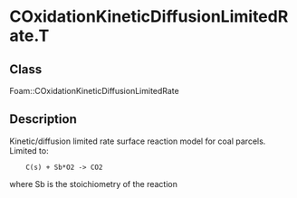 # COxidationKineticDiffusionLimitedRate.T 
## Class
Foam::COxidationKineticDiffusionLimitedRate

## Description
Kinetic/diffusion limited rate surface reaction model for coal parcels.
Limited to:

        C(s) + Sb*O2 -> CO2

where Sb is the stoichiometry of the reaction

